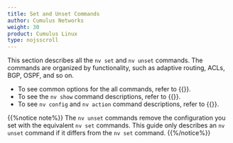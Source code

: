 ```yaml
---
title: Set and Unset Commands
author: Cumulus Networks
weight: 30
product: Cumulus Linux
type: nojsscroll
---
```

This section describes all the `nv set` and `nv unset` commands. The commands are organized by functionality, such as adaptive routing, ACLs, BGP, OSPF, and so on.

- To see common options for the all commands, refer to {{<link url="Common-Options" text="Common Options">}}.
- To see the `nv show` command descriptions, refer to {{<link url="Show-Commands" text="Show Commands">}}.
- To see `nv config` and `nv action` command descriptions, refer to {{<link url="Config-and-Action-Commands" text="Config and Action Commands">}}.

{{%notice note%}}
The `nv unset` commands remove the configuration you set with the equivalent `nv set` commands. This guide only describes an `nv unset` command if it differs from the `nv set` command.
{{%/notice%}}
